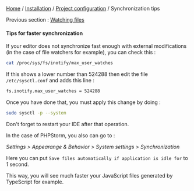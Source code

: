 [Home](../../README.md) / [Installation](../projectConfiguration.md) / [Project configuration](../projectConfiguration.md) / Synchronization tips

Previous section : [Watching files](watchingFiles.md)

#### Tips for faster synchronization

If your editor does not synchronize fast enough with external modifications (in the case of file watchers for example),
you can check this :

```bash
cat /proc/sys/fs/inotify/max_user_watches
```

If this shows a lower number than 524288 then edit the file `/etc/sysctl.conf` and adds this line :

```bash
fs.inotify.max_user_watches = 524288
```

Once you have done that, you must apply this change by doing :

```bash
sudo sysctl -p --system
```

Don't forget to restart your IDE after that operation.

In the case of PHPStorm, you also can go to :
 
_Settings > Appearange & Behavior > System settings > Synchronization_
 
Here you can put `Save files automatically if application is idle for` to *1* second.

This way, you will see much faster your JavaScript files generated by TypeScript for example.
